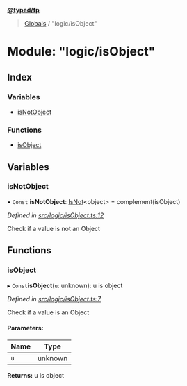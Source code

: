 **[@typed/fp](../README.md)**

> [Globals](../globals.md) / "logic/isObject"

# Module: "logic/isObject"

## Index

### Variables

* [isNotObject](_logic_isobject_.md#isnotobject)

### Functions

* [isObject](_logic_isobject_.md#isobject)

## Variables

### isNotObject

• `Const` **isNotObject**: [IsNot](_logic_types_.md#isnot)\<object> = complement(isObject)

*Defined in [src/logic/isObject.ts:12](https://github.com/TylorS/typed-fp/blob/f27ba3e/src/logic/isObject.ts#L12)*

Check if a value is not an Object

## Functions

### isObject

▸ `Const`**isObject**(`u`: unknown): u is object

*Defined in [src/logic/isObject.ts:7](https://github.com/TylorS/typed-fp/blob/f27ba3e/src/logic/isObject.ts#L7)*

Check if a value is an Object

#### Parameters:

Name | Type |
------ | ------ |
`u` | unknown |

**Returns:** u is object
